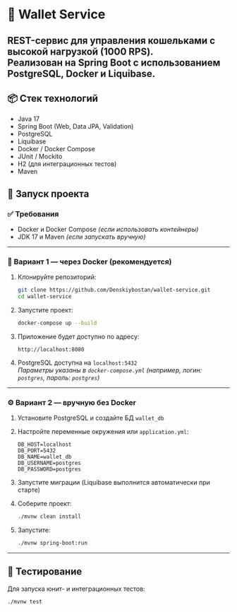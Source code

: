 # 💸 Wallet Service
REST-сервис для управления кошельками с высокой нагрузкой (1000 RPS).  
Реализован на Spring Boot с использованием PostgreSQL, Docker и Liquibase.
---
## 📦 Стек технологий

- Java 17
- Spring Boot (Web, Data JPA, Validation)
- PostgreSQL
- Liquibase
- Docker / Docker Compose
- JUnit / Mockito
- H2 (для интеграционных тестов)
- Maven
## 🚀 Запуск проекта
### ✅ Требования
- Docker и Docker Compose *(если использовать контейнеры)*
- JDK 17 и Maven *(если запускать вручную)*
---
### 🐳 Вариант 1 — через Docker (рекомендуется)
1. Клонируйте репозиторий:

    ```bash
    git clone https://github.com/Denskiybostan/wallet-service.git
    cd wallet-service
    ```
2. Запустите проект:

    ```bash
    docker-compose up --build
    ```
3. Приложение будет доступно по адресу:

    ```
    http://localhost:8080
    ```

4. PostgreSQL доступна на `localhost:5432`  
   *Параметры указаны в `docker-compose.yml` (например, логин: `postgres`, пароль: `postgres`)*

---

### ⚙️ Вариант 2 — вручную без Docker

1. Установите PostgreSQL и создайте БД `wallet_db`

2. Настройте переменные окружения или `application.yml`:

    ```properties
    DB_HOST=localhost
    DB_PORT=5432
    DB_NAME=wallet_db
    DB_USERNAME=postgres
    DB_PASSWORD=postgres
    ```
3. Запустите миграции (Liquibase выполнится автоматически при старте)
4. Соберите проект:

    ```bash
    ./mvnw clean install
    ```
5. Запустите:

    ```bash
    ./mvnw spring-boot:run
    ```
---

## 🧪 Тестирование

Для запуска юнит- и интеграционных тестов:

```bash
./mvnw test
